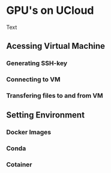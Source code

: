 # GPU's on UCloud 

Text 


## Acessing Virtual Machine
### Generating SSH-key
### Connecting to VM
### Transfering files to and from VM

## Setting Environment
### Docker Images
### Conda
### Cotainer

